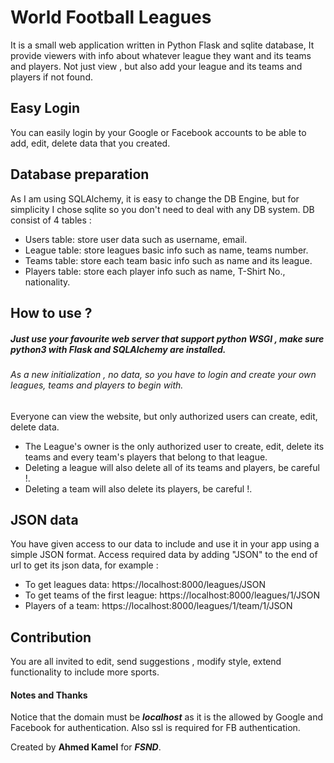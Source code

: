 # World Football Leagues
It is a small web application written in Python Flask and sqlite database,
It provide viewers with info about whatever league they want and its teams and players.
Not just view , but also add your league and its teams and players if not found.

## Easy Login 

You can easily login by your Google or Facebook accounts to be able to add, edit, delete data that you created.

## Database preparation 
As I am using SQLAlchemy, it is easy to change the DB Engine, but for simplicity I chose sqlite so you don't need to deal with any DB system.
 DB consist of 4 tables :
 * Users table: store user data such as username, email.
 * League table: store leagues basic info such as name, teams number.
 * Teams table: store each team basic info such as name and its league.
 * Players table: store each player info such as name, T-Shirt No., nationality.
  
## How to use ?
##### Just use your favourite web server that support python WSGI , make sure python3 with Flask and SQLAlchemy are installed.

###### As a new initialization , no data, so you have to login and create your own leagues, teams and players to begin with.
Everyone can view the website, but only authorized users can create, edit, delete data.
* The League's owner is the only authorized user to create, edit, delete its teams and every team's players that belong to that league.
* Deleting a league will also delete all of its teams and players, be careful !.
* Deleting a team will also delete its players, be careful !.

## JSON data
You have given access to our data to include and use it in your app using a simple JSON format.
Access required data by adding "JSON" to the end of url to get its json data,
for example :
* To get leagues data: https://localhost:8000/leagues/JSON
* To get teams of the first league: https://localhost:8000/leagues/1/JSON
* Players of a team: https://localhost:8000/leagues/1/team/1/JSON

## Contribution 
You are all invited to edit, send suggestions , modify style, extend functionality to include more sports.

#### Notes and Thanks
Notice that the domain must be _**localhost**_ as it is the allowed by Google and Facebook for authentication.
Also ssl is required for FB authentication.

Created by **Ahmed Kamel** for _**FSND**_.
